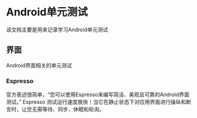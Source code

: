 # Android单元测试

该文档主要是用来记录学习Android单元测试





## 界面

Android界面相关的单元测试

### Espresso

官方表述很简单，“您可以使用Espresso来编写简洁、美观且可靠的Android界面测试。” Espresso 测试运行速度极快！当它在静止状态下对应用界面进行操纵和断言时，让您无需等待、同步、休眠和轮询。